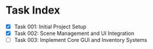 # Task Index

- [x] Task 001: Initial Project Setup
- [x] Task 002: Scene Management and UI Integration
- [ ] Task 003: Implement Core GUI and Inventory Systems
